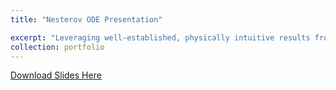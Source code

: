 ```yaml
---
title: "Nesterov ODE Presentation"

excerpt: "Leveraging well-established, physically intuitive results from systems theory to analyze the performance of optimization algorithms. Convergence of these algorithms can be directly interpreted in terms of the stability of a nonlinear system’s equilibrium point."
collection: portfolio
---
```


[Download Slides Here](NesterovODEPresentation.pdf)


